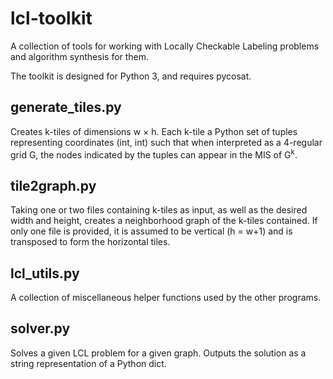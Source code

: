 # lcl-toolkit
A collection of tools for working with Locally Checkable Labeling problems and algorithm synthesis for them.

The toolkit is designed for Python 3, and requires pycosat.

## generate_tiles.py
Creates k-tiles of dimensions w × h. Each k-tile a Python set of tuples representing coordinates (int, int) such that when interpreted as a 4-regular grid G, the nodes indicated by the tuples can appear in the MIS of G<sup>k</sup>.

## tile2graph.py
Taking one or two files containing k-tiles as input, as well as the desired width and height, creates a neighborhood graph of the k-tiles contained. If only one file is provided, it is assumed to be vertical (h = w+1) and is transposed to form the horizontal tiles.

## lcl_utils.py
A collection of miscellaneous helper functions used by the other programs.

## solver.py
Solves a given LCL problem for a given graph. Outputs the solution as a string representation of a Python dict.